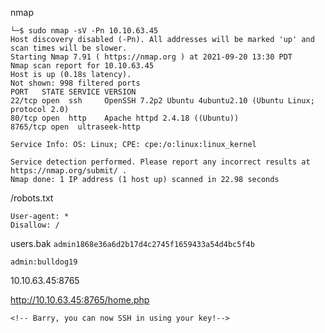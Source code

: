 
nmap
```
└─$ sudo nmap -sV -Pn 10.10.63.45
Host discovery disabled (-Pn). All addresses will be marked 'up' and scan times will be slower.
Starting Nmap 7.91 ( https://nmap.org ) at 2021-09-20 13:30 PDT
Nmap scan report for 10.10.63.45
Host is up (0.18s latency).
Not shown: 998 filtered ports
PORT   STATE SERVICE VERSION
22/tcp open  ssh     OpenSSH 7.2p2 Ubuntu 4ubuntu2.10 (Ubuntu Linux; protocol 2.0)
80/tcp open  http    Apache httpd 2.4.18 ((Ubuntu))
8765/tcp open  ultraseek-http

Service Info: OS: Linux; CPE: cpe:/o:linux:linux_kernel

Service detection performed. Please report any incorrect results at https://nmap.org/submit/ .
Nmap done: 1 IP address (1 host up) scanned in 22.98 seconds

```

/robots.txt
```
User-agent: *
Disallow: /
```

users.bak
`admin1868e36a6d2b17d4c2745f1659433a54d4bc5f4b
`

`admin:bulldog19`

10.10.63.45:8765

http://10.10.63.45:8765/home.php

 `<!-- Barry, you can now SSH in using your key!-->`
